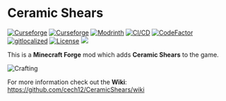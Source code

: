 # Ceramic Shears

[![Curseforge](http://cf.way2muchnoise.eu/full_363553_downloads(0D0D0D-F16436-fff-010101-fff).svg)](https://www.curseforge.com/minecraft/mc-mods/ceramic-shears)
[![Curseforge](http://cf.way2muchnoise.eu/versions/For%20MC_363553_all(0D0D0D-F16436-fff-010101).svg)](https://www.curseforge.com/minecraft/mc-mods/ceramic-shears/files)
[![Modrinth](https://modrinth-utils.vercel.app/api/badge/downloads?id=qaMUpFM4&logo=true)](https://modrinth.com/mod/ceramic-shears)
[![CI/CD](https://github.com/cech12/CeramicShears/actions/workflows/cicd-workflow.yml/badge.svg)](https://github.com/cech12/CeramicShears/actions/workflows/cicd-workflow.yml)
[![CodeFactor](https://www.codefactor.io/repository/github/cech12/ceramicshears/badge)](https://www.codefactor.io/repository/github/cech12/ceramicshears)
[![gitlocalized ](https://gitlocalize.com/repo/8142/whole_project/badge.svg)](https://gitlocalize.com/repo/8142/?utm_source=badge)
[![License](https://img.shields.io/github/license/cech12/CeramicShears)](http://opensource.org/licenses/MIT)
[![](https://img.shields.io/discord/752506676719910963.svg?style=flat&color=informational&logo=discord&label=Discord)](https://discord.gg/gRUFH5t)

This is a **Minecraft Forge** mod which adds **Ceramic Shears** to the game.

![Crafting](material/crafting.png)
           
For more information check out the **Wiki**: https://github.com/cech12/CeramicShears/wiki
